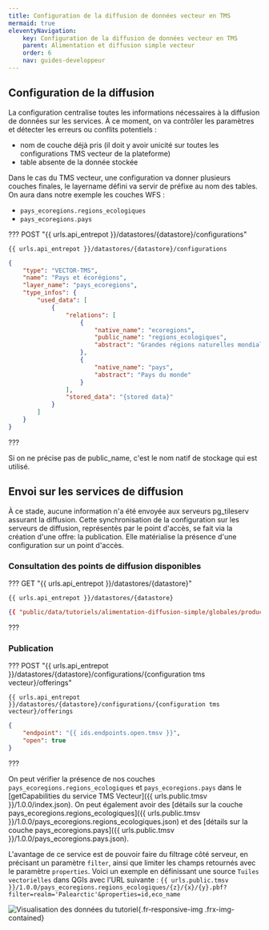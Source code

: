 ```yaml
---
title: Configuration de la diffusion de données vecteur en TMS
mermaid: true
eleventyNavigation:
    key: Configuration de la diffusion de données vecteur en TMS
    parent: Alimentation et diffusion simple vecteur
    order: 6
    nav: guides-developpeur
---
```



## Configuration de la diffusion

La configuration centralise toutes les informations nécessaires à la diffusion de données sur les services. À ce moment, on va contrôler les paramètres et détecter les erreurs ou conflits potentiels :

* nom de couche déjà pris (il doit y avoir unicité sur toutes les configurations TMS vecteur de la plateforme)
* table absente de la donnée stockée

Dans le cas du TMS vecteur, une configuration va donner plusieurs couches finales, le layername défini va servir de préfixe au nom des tables. On aura dans notre exemple les couches WFS :

* `pays_ecoregions.regions_ecologiques`
* `pays_ecoregions.pays`

??? POST "{{ urls.api_entrepot }}/datastores/{datastore}/configurations"

``` title="Contenu" 
{{ urls.api_entrepot }}/datastores/{datastore}/configurations
```

```json
{
    "type": "VECTOR-TMS",
    "name": "Pays et écorégions",
    "layer_name": "pays_ecoregions",
    "type_infos": {
        "used_data": [
            {
                "relations": [
                    {
                        "native_name": "ecoregions",
                        "public_name": "regions_ecologiques",
                        "abstract": "Grandes régions naturelles mondiales"
                    },
                    {
                        "native_name": "pays",
                        "abstract": "Pays du monde"
                    }
                ],
                "stored_data": "{stored data}"
            }
        ]
    }
}
```
???
<br>

Si on ne précise pas de public_name, c'est le nom natif de stockage qui est utilisé.

## Envoi sur les services de diffusion

À ce stade, aucune information n'a été envoyée aux serveurs pg_tileserv assurant la diffusion. Cette synchronisation de la configuration sur les serveurs de diffusion, représentés par le point d'accès, se fait via la création d'une offre: la publication. Elle matérialise la présence d'une configuration sur un point d'accès.

### Consultation des points de diffusion disponibles

??? GET "{{ urls.api_entrepot }}/datastores/{datastore}"

``` title="Contenu" 
{{ urls.api_entrepot }}/datastores/{datastore}
```

```json
{{ "public/data/tutoriels/alimentation-diffusion-simple/globales/production/endpoints.json" | readJSON | safe }}
```
???
<br>

### Publication

??? POST "{{ urls.api_entrepot }}/datastores/{datastore}/configurations/{configuration tms vecteur}/offerings"

``` title="Contenu" 
{{ urls.api_entrepot }}/datastores/{datastore}/configurations/{configuration tms vecteur}/offerings
```

```json
{
    "endpoint": "{{ ids.endpoints.open.tmsv }}",
    "open": true
}
```
???
<br>

On peut vérifier la présence de nos couches `pays_ecoregions.regions_ecologiques` et `pays_ecoregions.pays` dans le [getCapabilities du service TMS Vecteur]({{ urls.public.tmsv }}/1.0.0/index.json). On peut également avoir des [détails sur la couche pays_ecoregions.regions_ecologiques]({{ urls.public.tmsv }}/1.0.0/pays_ecoregions.regions_ecologiques.json) et des [détails sur la couche pays_ecoregions.pays]({{ urls.public.tmsv }}/1.0.0/pays_ecoregions.pays.json).

L'avantage de ce service est de pouvoir faire du filtrage côté serveur, en précisant un paramètre `filter`, ainsi que limiter les champs retournés avec le paramètre `properties`. Voici un exemple en définissant une source `Tuiles vectorielles` dans QGIs avec l'URL suivante : `{{ urls.public.tmsv }}/1.0.0/pays_ecoregions.regions_ecologiques/{z}/{x}/{y}.pbf?filter=realm='Palearctic'&properties=id,eco_name`

![Visualisation des données du tutoriel](/img/guides-developpeur/vecteur/alimentation-diffusion/qgis_tmsv_visualisation.png){.fr-responsive-img .frx-img-contained}
